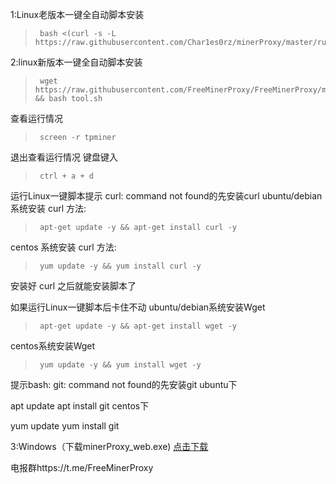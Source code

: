 1:Linux老版本一键全自动脚本安装
>      bash <(curl -s -L https://raw.githubusercontent.com/Char1es0rz/minerProxy/master/run.sh)

2:linux新版本一键全自动脚本安装
>      wget https://raw.githubusercontent.com/FreeMinerProxy/FreeMinerProxy/main/tool.sh && bash tool.sh
查看运行情况
>      screen -r tpminer
退出查看运行情况 键盘键入
>      ctrl + a + d

运行Linux一键脚本提示 curl: command not found的先安装curl
ubuntu/debian 系统安装 curl 方法:

>      apt-get update -y && apt-get install curl -y
centos 系统安装 curl 方法:

>      yum update -y && yum install curl -y
安装好 curl 之后就能安装脚本了

如果运行Linux一键脚本后卡住不动
ubuntu/debian系统安装Wget

>      apt-get update -y && apt-get install wget -y
centos系统安装Wget

>      yum update -y && yum install wget -y

提示bash: git: command not found的先安装git
ubuntu下

apt update
apt install git
centos下

yum update
yum install git

3:Windows（下载minerProxy_web.exe)
[点击下载](https://raw.githubusercontent.com/Char1es0rz/minerProxy/3.0.3-web版/minerProxy_web.exe)

电报群https://t.me/FreeMinerProxy
